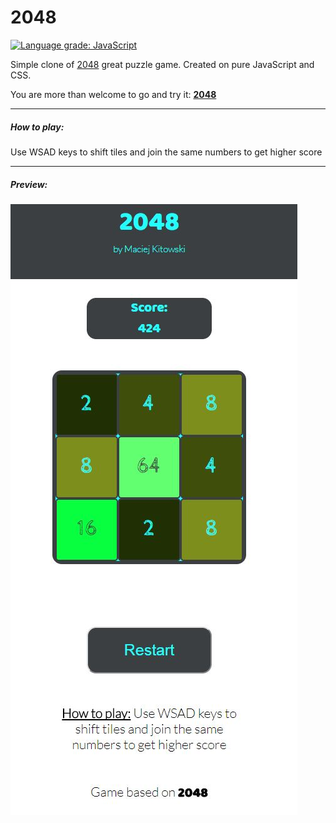 # 2048
[![Language grade: JavaScript](https://img.shields.io/lgtm/grade/javascript/g/mkitowski/2048.svg?logo=lgtm&logoWidth=18)](https://lgtm.com/projects/g/mkitowski/2048/context:javascript)

Simple clone of [2048](https://play2048.co/) great puzzle game.
Created on pure JavaScript and CSS.

You are more than welcome to go and try it: **[2048](https://mkitowski.github.io/2048/ "2048")**

------------

##### How to play:
Use WSAD keys to shift tiles and join the same numbers to get higher score

------------

##### Preview:
![](https://github.com/mkitowski/2048/blob/master/2048.JPG?raw=true)
